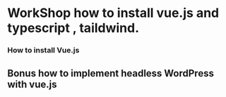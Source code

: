# WorkShop how to install vue.js and  typescript , taildwind.

### How to install Vue.js

## Bonus how to implement headless WordPress with vue.js
